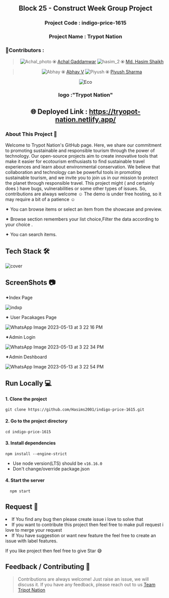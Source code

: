 

                                                 


<div align="center">
       
 <h2>Block 25 - Construct Week Group Project</h2>
 <h3>Project Code : indigo-price-1615</h3>
  <h3>Project Name : Trypot Nation</h3>
 </div>







<div align="center">
<h3 align="left">👷Contributors :</h3>
 


  
> ![Achal_photo](https://user-images.githubusercontent.com/118152296/237016839-1b4b8043-c749-4857-a57b-36915a7cb182.jpg)     ⦿ [Achal Gaddamwar](https://github.com/AchalGaddamwar)                           ![hasim_2](https://user-images.githubusercontent.com/118152296/237017511-897c770a-89ce-41c9-a58a-9b26453535cd.jpeg)   ⦿  [Md. Hasim Shaikh](https://github.com/Hasims2001) 

  > ![Abhay](https://user-images.githubusercontent.com/118152296/237017706-5fecf34b-c18c-4071-9d38-289f536db81e.jpg) ⦿ [Abhay V](https://github.com/abii225)        ![Piyush](https://user-images.githubusercontent.com/118152296/237017919-8398c051-aa6f-4cdf-9a45-c7cc854d5e63.png)  ⦿ [Piyush Sharma](https://github.com/pspiyush130)

</div>



<div align="center">



 
 ![Eco](https://user-images.githubusercontent.com/118152296/237020208-39921b92-670b-476e-8fd7-ac3a0cf9862d.png)
 <h3>logo :"Trypot Nation"</h3>
 
 ## 🌐 Deployed Link : https://tryopot-nation.netlify.app/
 

 </div>









  


<h3 align="left"> About This Project 📖</h3>

 
 <div aling="left">
  <p>   Welcome to Trypot Nation's GitHub page. Here, we share our commitment to promoting sustainable and responsible tourism through the power of technology. Our open-source projects aim to create innovative tools that make it easier for ecotourism enthusiasts to find sustainable travel experiences and learn about environmental conservation. We believe that collaboration and technology can be powerful tools in promoting sustainable tourism, and we invite you to join us in our mission to protect the planet through responsible travel.
This project might ( and certainly does ) have bugs, vulnerabilities or some other types of issues. So, contributions are always welcome ☺
 The demo is under free hosting, so it may require a bit of a patience ☺ </p>

 </div>




✦ You can browse items or select an item from the showcase and preview.

✦ Browse section remembers your list choice,Filter the data according to your choice .

✦ You can search items.


##


## Tech Stack 🛠
![cover](https://user-images.githubusercontent.com/118152296/236819635-30b75b4a-c991-4060-a7f8-90a1da8fa728.jpg)

##
## ScreenShots 📷
✦Index Page  

 ![indxp](https://github.com/Hasims2001/indigo-price-1615/assets/118152296/fa2119e2-c4f1-47dd-be2a-025186194791)
 
 ✦ User Pacakages Page   
 
 ![WhatsApp Image 2023-05-13 at 3 22 16 PM](https://github.com/Hasims2001/indigo-price-1615/assets/118152296/69ee58a4-f820-4da2-8058-cde093925454)

 
  ✦Admin Login   
  
 ![WhatsApp Image 2023-05-13 at 3 22 34 PM](https://github.com/Hasims2001/indigo-price-1615/assets/118152296/849c91b4-9907-4706-93dc-6cb6964da7a7)

 
 ✦Admin Deshboard    
 
 ![WhatsApp Image 2023-05-13 at 3 22 54 PM](https://github.com/Hasims2001/indigo-price-1615/assets/118152296/fcf00295-12dd-413c-855d-a2e7e361afdc)
 
## Run Locally  💻

<h4>1. Clone the project </h4>

```
git clone https://github.com/Hasims2001/indigo-price-1615.git

```

<h4>2. Go to the project directory </h4> 

```
cd indigo-price-1615
```
<h4>3. Install dependencies </h4> 

```
npm install --engine-strict
```
- Use node version(LTS) should be `v16.16.0`
- Don't change/override package.json


<h4>4. Start the server </h4>

```
  npm start
```


## Request  🤗
<div>
<li>If You find any bug then please create issue i love to solve that</li>
<li>If you want to contribute this project then feel free to make pull request i love to merge your request</li>
<li>If You have suggestion or want new feature the feel free to create an issue with label features.</li>
 <div>
  
  If you like project then feel free to give Star 😅
  
  
 ## Feedback / Contributing 🤝
 > Contributions are always welcome! Just raise an issue, we will discuss it.
  > If you have any feedback, please reach out to us <a href="mailto: pspiyush130@gmail.com">Team Tripot Nation</a>




 






